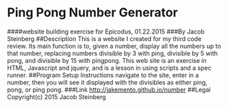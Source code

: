 # Ping Pong Number Generator
####website building exercise for Epicodus, 01.22.2015
###By Jacob Steinberg
##Description
This is a website I created for my third code review. Its main function is to, given a number, display all the numbers up to that number, replacing numbers divisible by 3 with ping, divisible by 5 with pong, and divisible by 15 with pingpong. This web site is an exercise in HTML, Javascript and jquery, and is a lesson in using scripts and a spec runner.
##Program Setup Instructions
navigate to the site, enter in a number, then you will see it displayed with the divisibles as either ping, pong, or ping pong.
###Link
http://jakemento.github.io/number
##Legal
Copyright(c) 2015 Jacob Steinberg
